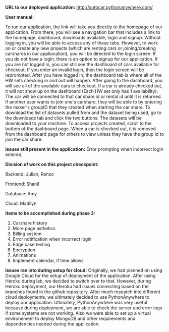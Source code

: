 **URL to our deployed application:** http://autocar.pythonanywhere.com/

**User manual:**

To run our application, the link will take you directly to the homepage of our application. From there, you will see a navigation bar that includes a link to the homepage, dashboard, downloads available, login and signup. Without logging in, you will be able to access any of these tabs. However, to work on or create any new projects (which are renting cars or joining/creating carshares in our appliocation), you will be directed to the login screen. If you do not have a login, there is an option to signup for our application. If you are not logged in, you can still see the dashboard of cars available for checkout. If you enter an invalid login, then the login screen will be reprompted. After you have logged in, the dashboard tab is where all of the HW sets checking in and out will happen. After going to the dashboard, you will see all of the available cars to checkout. If a car is already checked out, it will not show up on the dashboard (Each HW set only has 1 availability). The car will be connected to that car share id or rental id until it is returned. If another user wants to join one's carshare, they will be able to by entering the maker's groupID that they created when starting the car share. To download the list of datasets pulled from and the dataset being used, go to the downloads tab and click the two buttons. The datasets will be downloaded to your machine. To access projects created, scroll to the bottom of the dashboard page. When a car is checked out, it is removed from the dashboard page for others to view unless they have the group id to join the car share.


**Issues still present in the application:**
Error prompting when incorrect login entered, 

**Division of work on this project checkpoint:**

Backend: Julian, Renzo

Frontend: Shanil

Database: Amy

Cloud: Madilyn


**Items to be accomplished during phase 3:**

1. Carshare history
2. More page asthetics
3. Billing system
4. Error notification when incorrect login
5. Edge case testing
6. Encryption
7. Animations
8. Implement calendar, if time allows


**Issues ran into during setup for cloud:**
Originally, we had planned on using Google Cloud for the setup of deployment of the application. After using Heroku during lab, we decided to switch over to that. However, during Heroku deployment, our Heroku had issues connecting based on the branches found in the github repository. After much research into different cloud deployments, we ultimately decided to use PythonAnywhere to deploy our application. Ultimately, PythonAnywhere was very useful because during deployment, we are able to check the server and error logs if some systems are not working. Also we were able to set up a virtual environement to deploy MongoDB and other requirements and dependencies needed during the application.
